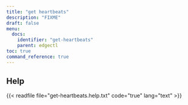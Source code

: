 ```yaml
---
title: "get heartbeats"
description: "FIXME"
draft: false
menu:
  docs:
    identifier: "get-heartbeats"
    parent: edgectl
toc: true
command_reference: true
---
```


## Help

{{< readfile file="get-heartbeats.help.txt" code="true" lang="text" >}}
